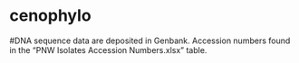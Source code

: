# cenophylo

#DNA sequence data are deposited in Genbank. Accession numbers found in the “PNW Isolates Accession Numbers.xlsx” table. 
